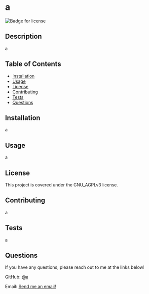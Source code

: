 # a

![Badge for license](https://img.shields.io/badge/license-GNU_AGPLv3-blue)

## Description
a

## Table of Contents
* [Installation](#installation)
* [Usage](#usage)
* [License](#license)
* [Contributing](#contributing)
* [Tests](#tests)
* [Questions](#questions)

## Installation
a

## Usage
a

## License
This project is covered under the GNU_AGPLv3 license.

## Contributing
a

## Tests
a

## Questions 
If you have any questions, please reach out to me at the links below!

GitHub: [@a](https://github.com/a)
  
Email: [Send me an email!](mailto:a)
